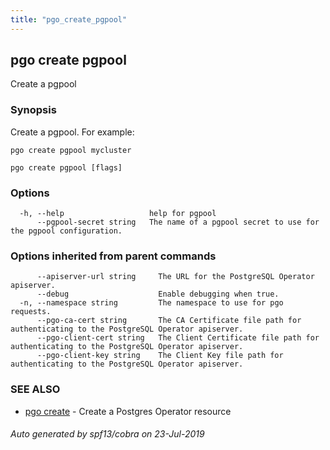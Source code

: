 ```yaml
---
title: "pgo_create_pgpool"
---
```

## pgo create pgpool

Create a pgpool 

### Synopsis

Create a pgpool. For example:

    pgo create pgpool mycluster

```
pgo create pgpool [flags]
```

### Options

```
  -h, --help                   help for pgpool
      --pgpool-secret string   The name of a pgpool secret to use for the pgpool configuration.
```

### Options inherited from parent commands

```
      --apiserver-url string     The URL for the PostgreSQL Operator apiserver.
      --debug                    Enable debugging when true.
  -n, --namespace string         The namespace to use for pgo requests.
      --pgo-ca-cert string       The CA Certificate file path for authenticating to the PostgreSQL Operator apiserver.
      --pgo-client-cert string   The Client Certificate file path for authenticating to the PostgreSQL Operator apiserver.
      --pgo-client-key string    The Client Key file path for authenticating to the PostgreSQL Operator apiserver.
```

### SEE ALSO

* [pgo create](/operatorcli/cli/pgo_create/)	 - Create a Postgres Operator resource

###### Auto generated by spf13/cobra on 23-Jul-2019
